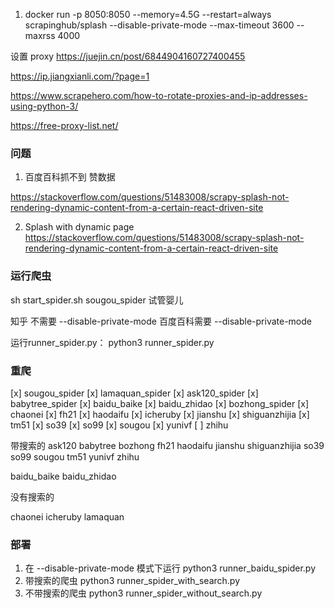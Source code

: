 1. docker run -p 8050:8050 --memory=4.5G  --restart=always scrapinghub/splash --disable-private-mode --max-timeout 3600 --maxrss 4000


设置 proxy
https://juejin.cn/post/6844904160727400455

https://ip.jiangxianli.com/?page=1

https://www.scrapehero.com/how-to-rotate-proxies-and-ip-addresses-using-python-3/

https://free-proxy-list.net/


### 问题
1. 百度百科抓不到 赞数据

https://stackoverflow.com/questions/51483008/scrapy-splash-not-rendering-dynamic-content-from-a-certain-react-driven-site


2. Splash with dynamic page
https://stackoverflow.com/questions/51483008/scrapy-splash-not-rendering-dynamic-content-from-a-certain-react-driven-site

### 运行爬虫

sh start_spider.sh sougou_spider 试管婴儿

知乎 不需要 --disable-private-mode
百度百科需要 --disable-private-mode

运行runner_spider.py： python3 runner_spider.py

### 重爬
[x] sougou_spider
[x] lamaquan_spider
[x] ask120_spider
[x] babytree_spider
[x] baidu_baike
[x] baidu_zhidao
[x] bozhong_spider
[x] chaonei
[x] fh21
[x] haodaifu
[x] icheruby
[x] jianshu
[x] shiguanzhijia
[x] tm51
[x] so39
[x] so99
[x] sougou
[x] yunivf
[ ] zhihu


带搜索的
ask120
babytree
bozhong
fh21
haodaifu
jianshu
shiguanzhijia
so39
so99
sougou
tm51
yunivf
zhihu


baidu_baike
baidu_zhidao

没有搜索的

chaonei
icheruby
lamaquan


### 部署
1. 在 --disable-private-mode 模式下运行 python3 runner_baidu_spider.py 
2. 带搜索的爬虫 python3 runner_spider_with_search.py
3. 不带搜索的爬虫 python3 runner_spider_without_search.py

